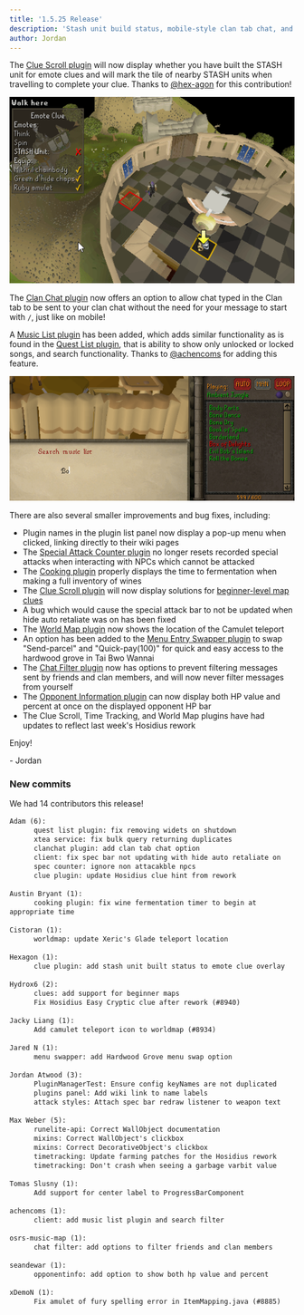 ```yaml
---
title: '1.5.25 Release'
description: 'Stash unit build status, mobile-style clan tab chat, and music list searching'
author: Jordan
---
```


The [Clue Scroll plugin](https://github.com/runelite/runelite/wiki/Clue-Scroll) will now display
whether you have built the STASH unit for emote clues and will mark the tile of nearby STASH units
when travelling to complete your clue. Thanks to [@hex-agon](https://github.com/hex-agon) for this
contribution!

![STASH unit build status and location indicator](/img/blog/1.5.25-Release/stash-unit-status.gif)

The [Clan Chat plugin](https://github.com/runelite/runelite/wiki/Clan-Chat) now offers an option to
allow chat typed in the Clan tab to be sent to your clan chat without the need for your message to
start with `/`, just like on mobile!

A [Music List plugin](https://github.com/runelite/runelite/wiki/Music-List) has been added, which
adds similar functionality as is found in the
[Quest List plugin](https://github.com/runelite/runelite/wiki/Quest-List), that is ability to show
only unlocked or locked songs, and search functionality. Thanks to
[@achencoms](https://github.com/achencoms) for adding this feature.

![Music filtering and search](/img/blog/1.5.25-Release/music-filter.png)

There are also several smaller improvements and bug fixes, including:

- Plugin names in the plugin list panel now display a pop-up menu when clicked, linking directly to
  their wiki pages
- The
  [Special Attack Counter plugin](https://github.com/runelite/runelite/wiki/Special-Attack-Counter)
  no longer resets recorded special attacks when interacting with NPCs which cannot be attacked
- The [Cooking plugin](https://github.com/runelite/runelite/wiki/Cooking) properly displays the time
  to fermentation when making a full inventory of wines
- The [Clue Scroll plugin](https://github.com/runelite/runelite/wiki/Clue-Scroll) will now display
  solutions for
  [beginner-level map clues](https://oldschool.runescape.wiki/w/Treasure_Trails/Guide/Maps/Beginner)
- A bug which would cause the special attack bar to not be updated when hide auto retaliate was on has been fixed
- The [World Map plugin](https://github.com/runelite/runelite/wiki/World-Map) now shows the location
  of the Camulet teleport
- An option has been added to the
  [Menu Entry Swapper plugin](https://github.com/runelite/runelite/wiki/Menu-Entry-Swapper) to swap
  "Send-parcel" and "Quick-pay(100)" for quick and easy access to the hardwood grove in Tai Bwo
  Wannai
- The [Chat Filter plugin](https://github.com/runelite/runelite/wiki/Chat-Filter) now has options to
  prevent filtering messages sent by friends and clan members, and will now never filter messages from yourself
- The [Opponent Information plugin](https://github.com/runelite/runelite/wiki/Opponent-Information)
  can now display both HP value and percent at once on the displayed opponent HP bar
- The Clue Scroll, Time Tracking, and World Map plugins have had updates to reflect last week's
  Hosidius rework

Enjoy!

\- Jordan

### New commits

We had 14 contributors this release!

```
Adam (6):
      quest list plugin: fix removing widets on shutdown
      xtea service: fix bulk query returning duplicates
      clanchat plugin: add clan tab chat option
      client: fix spec bar not updating with hide auto retaliate on
      spec counter: ignore non attacakble npcs
      clue plugin: update Hosidius clue hint from rework

Austin Bryant (1):
      cooking plugin: fix wine fermentation timer to begin at appropriate time

Cistoran (1):
      worldmap: update Xeric's Glade teleport location

Hexagon (1):
      clue plugin: add stash unit built status to emote clue overlay

Hydrox6 (2):
      clues: add support for beginner maps
      Fix Hosidius Easy Cryptic clue after rework (#8940)

Jacky Liang (1):
      Add camulet teleport icon to worldmap (#8934)

Jared N (1):
      menu swapper: add Hardwood Grove menu swap option

Jordan Atwood (3):
      PluginManagerTest: Ensure config keyNames are not duplicated
      plugins panel: Add wiki link to name labels
      attack styles: Attach spec bar redraw listener to weapon text

Max Weber (5):
      runelite-api: Correct WallObject documentation
      mixins: Correct WallObject's clickbox
      mixins: Correct DecorativeObject's clickbox
      timetracking: Update farming patches for the Hosidius rework
      timetracking: Don't crash when seeing a garbage varbit value

Tomas Slusny (1):
      Add support for center label to ProgressBarComponent

achencoms (1):
      client: add music list plugin and search filter

osrs-music-map (1):
      chat filter: add options to filter friends and clan members

seandewar (1):
      opponentinfo: add option to show both hp value and percent

xDemoN (1):
      Fix amulet of fury spelling error in ItemMapping.java (#8885)
```
